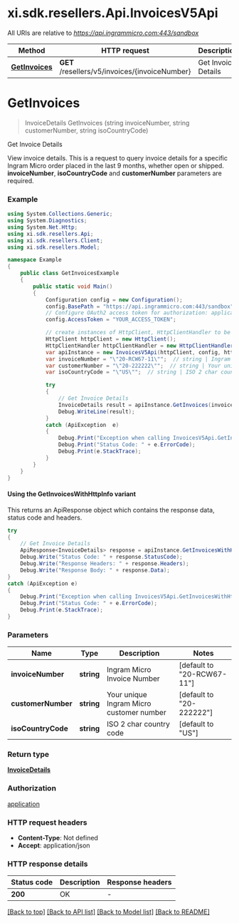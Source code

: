 # xi.sdk.resellers.Api.InvoicesV5Api

All URIs are relative to *https://api.ingrammicro.com:443/sandbox*

| Method | HTTP request | Description |
|--------|--------------|-------------|
| [**GetInvoices**](InvoicesV5Api.md#getinvoices) | **GET** /resellers/v5/invoices/{invoiceNumber} | Get Invoice Details |

<a id="getinvoices"></a>
# **GetInvoices**
> InvoiceDetails GetInvoices (string invoiceNumber, string customerNumber, string isoCountryCode)

Get Invoice Details

View invoice details. This is a request to query invoice details for a specific Ingram Micro order placed in the last 9 months, whether open or shipped.   <strong>invoiceNumber</strong>, <strong>isoCountryCode</strong> and <strong>customerNumber</strong> parameters are required.

### Example
```csharp
using System.Collections.Generic;
using System.Diagnostics;
using System.Net.Http;
using xi.sdk.resellers.Api;
using xi.sdk.resellers.Client;
using xi.sdk.resellers.Model;

namespace Example
{
    public class GetInvoicesExample
    {
        public static void Main()
        {
            Configuration config = new Configuration();
            config.BasePath = "https://api.ingrammicro.com:443/sandbox";
            // Configure OAuth2 access token for authorization: application
            config.AccessToken = "YOUR_ACCESS_TOKEN";

            // create instances of HttpClient, HttpClientHandler to be reused later with different Api classes
            HttpClient httpClient = new HttpClient();
            HttpClientHandler httpClientHandler = new HttpClientHandler();
            var apiInstance = new InvoicesV5Api(httpClient, config, httpClientHandler);
            var invoiceNumber = "\"20-RCW67-11\"";  // string | Ingram Micro Invoice Number (default to "20-RCW67-11")
            var customerNumber = "\"20-222222\"";  // string | Your unique Ingram Micro customer number (default to "20-222222")
            var isoCountryCode = "\"US\"";  // string | ISO 2 char country code (default to "US")

            try
            {
                // Get Invoice Details
                InvoiceDetails result = apiInstance.GetInvoices(invoiceNumber, customerNumber, isoCountryCode);
                Debug.WriteLine(result);
            }
            catch (ApiException  e)
            {
                Debug.Print("Exception when calling InvoicesV5Api.GetInvoices: " + e.Message);
                Debug.Print("Status Code: " + e.ErrorCode);
                Debug.Print(e.StackTrace);
            }
        }
    }
}
```

#### Using the GetInvoicesWithHttpInfo variant
This returns an ApiResponse object which contains the response data, status code and headers.

```csharp
try
{
    // Get Invoice Details
    ApiResponse<InvoiceDetails> response = apiInstance.GetInvoicesWithHttpInfo(invoiceNumber, customerNumber, isoCountryCode);
    Debug.Write("Status Code: " + response.StatusCode);
    Debug.Write("Response Headers: " + response.Headers);
    Debug.Write("Response Body: " + response.Data);
}
catch (ApiException e)
{
    Debug.Print("Exception when calling InvoicesV5Api.GetInvoicesWithHttpInfo: " + e.Message);
    Debug.Print("Status Code: " + e.ErrorCode);
    Debug.Print(e.StackTrace);
}
```

### Parameters

| Name | Type | Description | Notes |
|------|------|-------------|-------|
| **invoiceNumber** | **string** | Ingram Micro Invoice Number | [default to &quot;20-RCW67-11&quot;] |
| **customerNumber** | **string** | Your unique Ingram Micro customer number | [default to &quot;20-222222&quot;] |
| **isoCountryCode** | **string** | ISO 2 char country code | [default to &quot;US&quot;] |

### Return type

[**InvoiceDetails**](InvoiceDetails.md)

### Authorization

[application](../README.md#application)

### HTTP request headers

 - **Content-Type**: Not defined
 - **Accept**: application/json


### HTTP response details
| Status code | Description | Response headers |
|-------------|-------------|------------------|
| **200** | OK |  -  |

[[Back to top]](#) [[Back to API list]](../README.md#documentation-for-api-endpoints) [[Back to Model list]](../README.md#documentation-for-models) [[Back to README]](../README.md)

